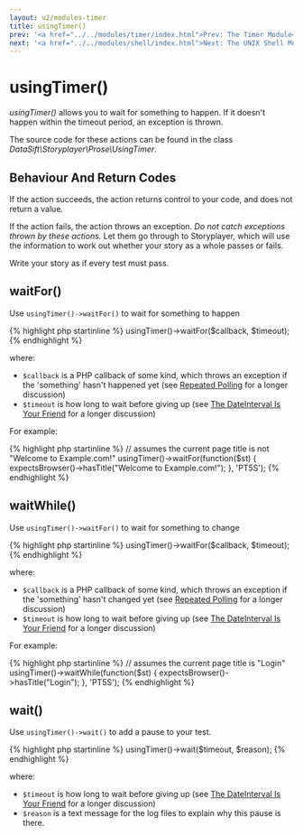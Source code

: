 ```yaml
---
layout: v2/modules-timer
title: usingTimer()
prev: '<a href="../../modules/timer/index.html">Prev: The Timer Module</a>'
next: '<a href="../../modules/shell/index.html">Next: The UNIX Shell Module</a>'
---
```


# usingTimer()

_usingTimer()_ allows you to wait for something to happen.  If it doesn't happen within the timeout period, an exception is thrown.

The source code for these actions can be found in the class _DataSift\Storyplayer\Prose\UsingTimer_.

## Behaviour And Return Codes

If the action succeeds, the action returns control to your code, and does not return a value.

If the action fails, the action throws an exception. _Do not catch exceptions thrown by these actions._ Let them go through to Storyplayer, which will use the information to work out whether your story as a whole passes or fails.

Write your story as if every test must pass.

## waitFor()

Use `usingTimer()->waitFor()` to wait for something to happen

{% highlight php startinline %}
usingTimer()->waitFor($callback, $timeout);
{% endhighlight %}

where:

* `$callback` is a PHP callback of some kind, which throws an exception if the 'something' hasn't happened yet (see [Repeated Polling](index.html#repeated_polling) for a longer discussion)
* `$timeout` is how long to wait before giving up (see [The DateInterval Is Your Friend](index.html#the_dateinterval_is_your_friend) for a longer discussion)

For example:

{% highlight php startinline %}
// assumes the current page title is not "Welcome to Example.com!"
usingTimer()->waitFor(function($st) {
	expectsBrowser()->hasTitle("Welcome to Example.com!");
}, 'PT5S');
{% endhighlight %}

## waitWhile()

Use `usingTimer()->waitFor()` to wait for something to change

{% highlight php startinline %}
usingTimer()->waitFor($callback, $timeout);
{% endhighlight %}

where:

* `$callback` is a PHP callback of some kind, which throws an exception if the 'something' hasn't changed yet (see [Repeated Polling](index.html#repeated_polling) for a longer discussion)
* `$timeout` is how long to wait before giving up (see [The DateInterval Is Your Friend](index.html#the_dateinterval_is_your_friend) for a longer discussion)

For example:

{% highlight php startinline %}
// assumes the current page title is "Login"
usingTimer()->waitWhile(function($st) {
	expectsBrowser()->hasTitle("Login");
}, 'PT5S');
{% endhighlight %}

## wait()

Use `usingTimer()->wait()` to add a pause to your test.

{% highlight php startinline %}
usingTimer()->wait($timeout, $reason);
{% endhighlight %}

where:

* `$timeout` is how long to wait before giving up (see [The DateInterval Is Your Friend](index.html#the_dateinterval_is_your_friend) for a longer discussion)
* `$reason` is a text message for the log files to explain why this pause is there.